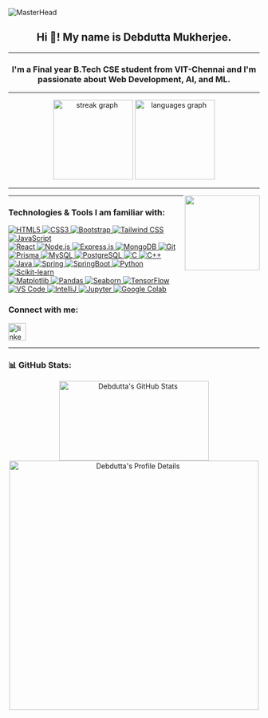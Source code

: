 ![MasterHead](https://www.digitalsolutionservices.com/img/services/web%20development.gif)

<h2 align="center">Hi 👋! My name is Debdutta Mukherjee.</h2>

---

<h3 align="center">I'm a Final year B.Tech CSE student from VIT-Chennai and I'm passionate about Web Development, AI, and ML.</h3>

---

<div align="center">
  <img src="https://streak-stats.demolab.com?user=debdutta-10&locale=en&mode=daily&theme=dracula&hide_border=true&border_radius=5" height="160" alt="streak graph" />
  <img src="https://github-readme-stats.vercel.app/api/top-langs?username=debdutta-10&locale=en&hide_title=false&layout=compact&card_width=320&langs_count=5&theme=dracula&hide_border=true" height="160" alt="languages graph" />
</div>

---

<img align="right" height="150" src="https://i.pinimg.com/originals/54/e3/7d/54e37d8074ebcde1d96c77d7b2a7f310.gif" />

---

<h3 align="left">Technologies & Tools I am familiar with:</h3>

<p align="left">
  <a href="#">
    <img alt="HTML5" src="https://img.shields.io/badge/HTML5-E34F26?style=for-the-badge&logo=html5&logoColor=white"/>
    <img alt="CSS3" src="https://img.shields.io/badge/CSS3-1572B6?style=for-the-badge&logo=css3&logoColor=white"/>
    <img alt="Bootstrap" src="https://img.shields.io/badge/Bootstrap-563D7C?style=for-the-badge&logo=bootstrap&logoColor=white"/>
    <img alt="Tailwind CSS" src="https://img.shields.io/badge/Tailwind%20CSS-06B6D4?style=for-the-badge&logo=tailwindcss&logoColor=white"/>
    <img alt="JavaScript" src="https://img.shields.io/badge/JavaScript-F7DF1E?style=for-the-badge&logo=javascript&logoColor=black"/>
    <br/>
    <img alt="React" src="https://img.shields.io/badge/React-61DAFB?style=for-the-badge&logo=react&logoColor=black"/>
    <img alt="Node.js" src="https://img.shields.io/badge/Node.js-43853D?style=for-the-badge&logo=node.js&logoColor=white"/>
    <img alt="Express.js" src="https://img.shields.io/badge/Express.js-404D59?style=for-the-badge"/>
    <img alt="MongoDB" src="https://img.shields.io/badge/MongoDB-4EA94B?style=for-the-badge&logo=mongodb&logoColor=white"/>
    <img alt="Git" src="https://img.shields.io/badge/Git-E44C30?style=for-the-badge&logo=git&logoColor=white"/>
    <br/>
    <img alt="Prisma" src="https://img.shields.io/badge/Prisma-2D3748?style=for-the-badge&logo=prisma&logoColor=white"/>
    <img alt="MySQL" src="https://img.shields.io/badge/SQL-MySQL?style=for-the-badge&logo=mysql&color=F29111"/>
    <img alt="PostgreSQL" src="https://img.shields.io/badge/PostgreSQL-336791?style=for-the-badge&logo=postgresql&logoColor=white"/>
    <img alt="C" src="https://img.shields.io/badge/C-00599C?style=for-the-badge&logo=c&logoColor=white"/>
    <img alt="C++" src="https://img.shields.io/badge/C%2B%2B-00599C?style=for-the-badge&logo=c%2B%2B&logoColor=white"/>
    <br/>
    <img alt="Java" src="https://img.shields.io/badge/Java-ED8B00?style=for-the-badge&logo=openjdk&logoColor=white"/>
    <img alt="Spring" src="https://img.shields.io/badge/Spring-6DB33F?style=for-the-badge&logo=spring&logoColor=white"/>
    <img alt="SpringBoot" src="https://img.shields.io/badge/SpringBoot-6DB33F?style=for-the-badge&logo=springboot&logoColor=white"/>
    <img alt="Python" src="https://img.shields.io/badge/Python-3776AB?style=for-the-badge&logo=python&logoColor=white"/>
    <img alt="Scikit-learn" src="https://img.shields.io/badge/Scikit-learn-F7931E?style=for-the-badge&logo=scikit-learn&logoColor=white"/>
    <br/>
    <img alt="Matplotlib" src="https://img.shields.io/badge/Matplotlib-11557C?style=for-the-badge&logo=matplotlib&logoColor=white"/>
    <img alt="Pandas" src="https://img.shields.io/badge/Pandas-150458?style=for-the-badge&logo=pandas&logoColor=white"/>
    <img alt="Seaborn" src="https://img.shields.io/badge/Seaborn-4F83C1?style=for-the-badge&logo=seaborn&logoColor=white"/>
    <img alt="TensorFlow" src="https://img.shields.io/badge/TensorFlow-FF6F00?style=for-the-badge&logo=tensorflow&logoColor=white"/>
    <br/>
    <img alt="VS Code" src="https://img.shields.io/badge/VS%20Code-007ACC?style=for-the-badge&logo=visualstudiocode&logoColor=white"/>
    <img alt="IntelliJ" src="https://img.shields.io/badge/IntelliJ-000000?style=for-the-badge&logo=intellijidea&logoColor=white"/>
    <img alt="Jupyter" src="https://img.shields.io/badge/Jupyter-F37626?style=for-the-badge&logo=jupyter&logoColor=white"/>
    <img alt="Google Colab" src="https://img.shields.io/badge/Google%20Colab-F9AB00?style=for-the-badge&logo=googlecolab&logoColor=white"/>
  </a>
</p>

<h3 align="left">Connect with me:</h3>

<div align="left">
  <a href="https://www.linkedin.com/in/debdutta-mukherjee-5b3a28248/" target="_blank">
    <img src="https://img.shields.io/static/v1?message=LinkedIn&logo=linkedin&label=&color=0077B5&logoColor=white&labelColor=&style=for-the-badge" height="35" alt="linkedin logo" />
  </a>
</div>

---

### 📊 GitHub Stats:
<p align="center">
  <img src="https://github-readme-stats.vercel.app/api?username=debdutta-10&show_icons=true&theme=dracula" alt="Debdutta's GitHub Stats" width="300" height="160"/>
  <img src="https://github-profile-summary-cards.vercel.app/api/cards/profile-details?username=debdutta-10&theme=radical" alt="Debdutta's Profile Details" width="500" />
</p>



